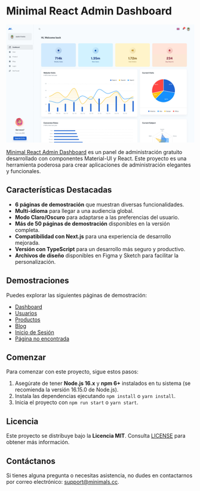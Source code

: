 
# Minimal React Admin Dashboard

![Preview](public/assets/preview.jpg)

[Minimal React Admin Dashboard](https://minimal-kit-react.vercel.app/) es un panel de administración gratuito desarrollado con componentes Material-UI y React. Este proyecto es una herramienta poderosa para crear aplicaciones de administración elegantes y funcionales.

## Características Destacadas

- **6 páginas de demostración** que muestran diversas funcionalidades.
- **Multi-idioma** para llegar a una audiencia global.
- **Modo Claro/Oscuro** para adaptarse a las preferencias del usuario.
- **Más de 50 páginas de demostración** disponibles en la versión completa.
- **Compatibilidad con Next.js** para una experiencia de desarrollo mejorada.
- **Versión con TypeScript** para un desarrollo más seguro y productivo.
- **Archivos de diseño** disponibles en Figma y Sketch para facilitar la personalización.

## Demostraciones

Puedes explorar las siguientes páginas de demostración:

- [Dashboard](https://minimal-kit-react.vercel.app/dashboard/app)
- [Usuarios](https://minimal-kit-react.vercel.app/dashboard/user)
- [Productos](https://minimal-kit-react.vercel.app/dashboard/products)
- [Blog](https://minimal-kit-react.vercel.app/dashboard/blog)
- [Inicio de Sesión](https://minimal-kit-react.vercel.app/login)
- [Página no encontrada](https://minimal-kit-react.vercel.app/404)

## Comenzar

Para comenzar con este proyecto, sigue estos pasos:

1. Asegúrate de tener **Node.js 16.x** y **npm 6+** instalados en tu sistema (se recomienda la versión 16.15.0 de Node.js).
2. Instala las dependencias ejecutando `npm install` o `yarn install`.
3. Inicia el proyecto con `npm run start` o `yarn start`.

## Licencia

Este proyecto se distribuye bajo la **Licencia MIT**. Consulta [LICENSE](https://github.com/minimal-ui-kit/minimal.free/blob/main/LICENSE.md) para obtener más información.

## Contáctanos

Si tienes alguna pregunta o necesitas asistencia, no dudes en contactarnos por correo electrónico: [support@minimals.cc](jossajhon123454@gmail.com).





